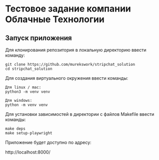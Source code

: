 # Тестовое задание компании Облачные Технологии

## Запуск приложения

Для клонирования репозитория в локальную директорию ввести команду: 
```
git clone https://github.com/murekswork/stripchat_solution
cd stripchat_solution
```

Для создания виртуального окружения ввести команды:
```
Для linux / mac:
python3 -m venv venv

Для windows:
python -m venv venv
```
Для установки зависимостей в директории с файлов Makefile ввести команды:
```
make deps
make setup-playwright
```

Приложение будет доступно по адресу:

http://localhost:8000/

